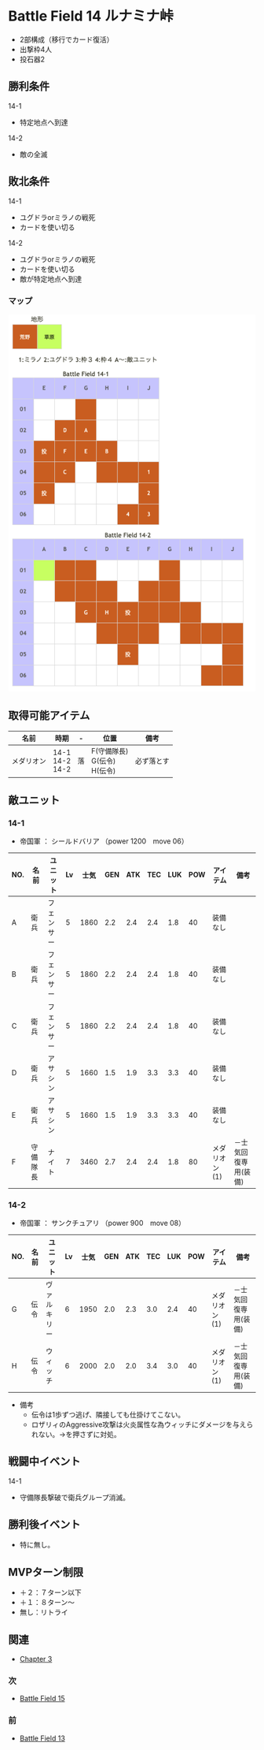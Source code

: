 # Battle Field 14 ルナミナ峠

- 2部構成（移行でカード復活）
- 出撃枠4人
- 投石器2

## 勝利条件 

14-1
- 特定地点へ到達

14-2
- 敵の全滅

## 敗北条件 

14-1
- ユグドラorミラノの戦死
- カードを使い切る

14-2
- ユグドラorミラノの戦死
- カードを使い切る
- 敵が特定地点へ到達

### マップ 

![](image/BF14.png)


## 取得可能アイテム 

|名前|時期|-|位置|備考|
|---|---|---|---|---|
|メダリオン|14-1<br />14-2<br />14-2|落|F(守備隊長)<br />G(伝令)<br />H(伝令)|必ず落とす|

## 敵ユニット 

### 14-1

- 帝国軍 ： シールドバリア （power 1200　move 06）

|NO.|名前|ユニット|Lv|士気|GEN|ATK|TEC|LUK|POW|アイテム|備考|
|---|---|---|---|---|---|---|---|---|---|---|---|
|A|衛兵|フェンサー|5|1860|2.2|2.4|2.4|1.8|40|装備なし||
|B|衛兵|フェンサー|5|1860|2.2|2.4|2.4|1.8|40|装備なし||
|C|衛兵|フェンサー|5|1860|2.2|2.4|2.4|1.8|40|装備なし||
|D|衛兵|アサシン|5|1660|1.5|1.9|3.3|3.3|40|装備なし||
|E|衛兵|アサシン|5|1660|1.5|1.9|3.3|3.3|40|装備なし||
|F|守備隊長|ナイト|7|3460|2.7|2.4|2.4|1.8|80|メダリオン(1)|－士気回復専用(装備)|

### 14-2

- 帝国軍 ： サンクチュアリ （power 900　move 08）

|NO.|名前|ユニット|Lv|士気|GEN|ATK|TEC|LUK|POW|アイテム|備考|
|---|---|---|---|---|---|---|---|---|---|---|---|
|G|伝令|ヴァルキリー|6|1950|2.0|2.3|3.0|2.4|40|メダリオン(1)|－士気回復専用(装備)|
|H|伝令|ウィッチ|6|2000|2.0|2.0|3.4|3.0|40|メダリオン(1)|－士気回復専用(装備)|

- 備考
  - 伝令は1歩ずつ逃げ、隣接しても仕掛けてこない。
  - ロザリィのAggressive攻撃は火炎属性な為ウィッチにダメージを与えられない。→を押さずに対処。

## 戦闘中イベント 

14-1
- 守備隊長撃破で衛兵グループ消滅。

## 勝利後イベント 

- 特に無し。

## MVPターン制限 

- ＋２：７ターン以下
- ＋１：８ターン〜
- 無し：リトライ

## 関連 

- [Chapter 3](Chapter3.md)

### 次 

- [Battle Field 15](BattleField15.md)

### 前 

- [Battle Field 13](BattleField13.md)
